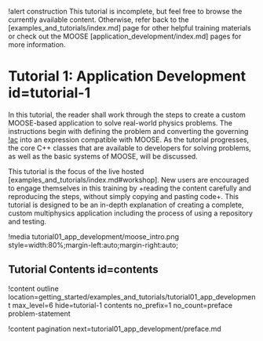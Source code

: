 !alert construction
This tutorial is incomplete, but feel free to browse the currently available content. Otherwise, refer back to the [examples_and_tutorials/index.md] page for other helpful training materials or check out the MOOSE [application_development/index.md] pages for more information.

# Tutorial 1: Application Development id=tutorial-1

In this tutorial, the reader shall work through the steps to create a custom MOOSE-based application to solve real-world physics problems. The instructions begin with defining the problem and converting the governing [!ac](PDEs) into an expression compatible with MOOSE. As the tutorial progresses, the core C++ classes that are available to developers for solving problems, as well as the basic systems of MOOSE, will be discussed.

This tutorial is the focus of the live hosted [examples_and_tutorials/index.md#workshop]. New users are encouraged to engage themselves in this training by +reading the content carefully and reproducing the steps, without simply copying and pasting code+. This tutorial is designed to be an in-depth explanation of creating a complete, custom multiphysics application including the process of using a repository and testing.

!media tutorial01_app_development/moose_intro.png
       style=width:80%;margin-left:auto;margin-right:auto;
<!--Delete this image from `large_media/` or just use it here? I think it looks kind of nice here-->

## Tutorial Contents id=contents

!content outline location=getting_started/examples_and_tutorials/tutorial01_app_development
                 max_level=6
                 hide=tutorial-1 contents
                 no_prefix=1
                 no_count=preface problem-statement

!content pagination next=tutorial01_app_development/preface.md
